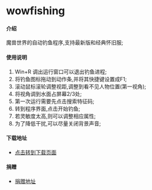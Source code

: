# wowfishing

#### 介绍
魔兽世界的自动钓鱼程序,支持最新版和经典怀旧服;


#### 使用说明

1. Win+R 调出运行窗口可以退出钓鱼进程;
2. 将钓鱼图标拖动到动作条,并将其快捷键设置成F1;
3. 滚动鼠标滚轮调整视距,调整到看不见人物位置(第一视角);
4. 将视角调到水面占屏幕2/3处;
5. 第一次运行需要先点击搜索特征码;
6. 转到程序界面,点击开始钓鱼;
7. 若灵敏度太高,则可以调整相应属性;
8. 为了降低干扰,可以尽量关闭背景声音;

#### 下载地址

* [点击转到下载页面](https://gitee.com/milaoshu1020/wowfishing/releases)

#### 捐赠

* [捐赠地址](DONATE.md)